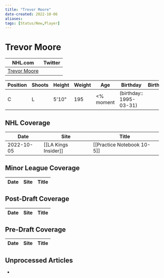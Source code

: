 ```yaml
---
title: "Trevor Moore"
date-created: 2022-10-06
aliases: 
tags: [Status/New,Player]
---
```


# Trevor Moore

NHL.com | Twitter
-|-
[Trevor Moore](https://www.nhl.com/player/trevor-moore-8479675) | 

Position | Shoots | Height | Weight | Age | Birthday | Birthplace | Draft
-|-|-|-|-|-|-|-
C | L | 5'10" | 195 | <% moment | (birthday:: 1995-03-31) | | 


## NHL  Coverage
Date | Site |  Title
---|---|---
 2022-10-05   | [[LA Kings Insider]]  | [[Practice Notebook 10-5]]



## Minor League Coverage
Date | Site |  Title
---|---|---



## Post-Draft Coverage
Date | Site |  Title
---|---|---



## Pre-Draft Coverage
Date | Site |  Title
---|---|---


## Unprocessed Articles
- 
